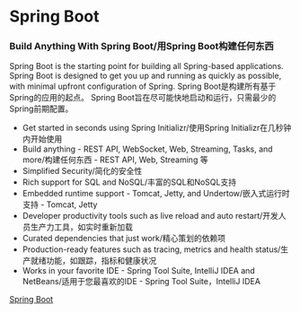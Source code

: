 

Spring Boot
===========


### Build Anything With Spring Boot/用Spring Boot构建任何东西
Spring Boot is the starting point for building all Spring-based applications.
Spring Boot is designed to get you up and running as quickly as possible, with minimal upfront configuration of Spring.
Spring Boot是构建所有基于Spring的应用的起点。
Spring Boot旨在尽可能快地启动和运行，只需最少的Spring前期配置。

- Get started in seconds using Spring Initializr/使用Spring Initializr在几秒钟内开始使用
- Build anything - REST API, WebSocket, Web, Streaming, Tasks, and more/构建任何东西 - REST API, Web, Streaming 等
- Simplified Security/简化的安全性
- Rich support for SQL and NoSQL/丰富的SQL和NoSQL支持
- Embedded runtime support - Tomcat, Jetty, and Undertow/嵌入式运行时支持 - Tomcat, Jetty
- Developer productivity tools such as live reload and auto restart/开发人员生产力工具，如实时重新加载
- Curated dependencies that just work/精心策划的依赖项
- Production-ready features such as tracing, metrics and health status/生产就绪功能，如跟踪，指标和健康状况
- Works in your favorite IDE - Spring Tool Suite, IntelliJ IDEA and NetBeans/适用于您最喜欢的IDE - Spring Tool Suite，IntelliJ IDEA


[Spring Boot](https://spring.io/projects/spring-boot)

